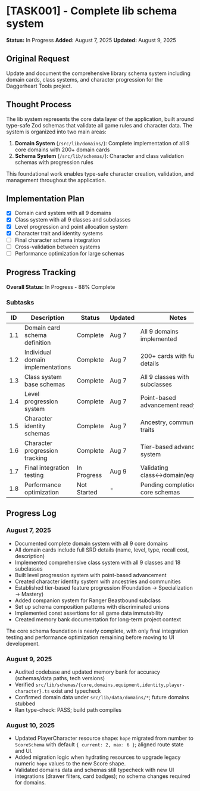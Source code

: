 # [TASK001] - Complete lib schema system

**Status:** In Progress
**Added:** August 7, 2025
**Updated:** August 9, 2025

## Original Request

Update and document the comprehensive library schema system including domain cards, class systems, and character progression for the Daggerheart Tools project.

## Thought Process

The lib system represents the core data layer of the application, built around type-safe Zod schemas that validate all game rules and character data. The system is organized into two main areas:

1. **Domain System** (`/src/lib/domains/`): Complete implementation of all 9 core domains with 200+ domain cards
2. **Schema System** (`/src/lib/schemas/`): Character and class validation schemas with progression rules

This foundational work enables type-safe character creation, validation, and management throughout the application.

## Implementation Plan

- [x] Domain card system with all 9 domains
- [x] Class system with all 9 classes and subclasses
- [x] Level progression and point allocation system
- [x] Character trait and identity systems
- [ ] Final character schema integration
- [ ] Cross-validation between systems
- [ ] Performance optimization for large schemas

## Progress Tracking

**Overall Status:** In Progress - 88% Complete

### Subtasks

| ID  | Description                       | Status      | Updated | Notes                              |
| --- | --------------------------------- | ----------- | ------- | ---------------------------------- |
| 1.1 | Domain card schema definition     | Complete    | Aug 7   | All 9 domains implemented          |
| 1.2 | Individual domain implementations | Complete    | Aug 7   | 200+ cards with full details       |
| 1.3 | Class system base schemas         | Complete    | Aug 7   | All 9 classes with subclasses      |
| 1.4 | Level progression system          | Complete    | Aug 7   | Point-based advancement ready      |
| 1.5 | Character identity schemas        | Complete    | Aug 7   | Ancestry, community, traits        |
| 1.6 | Character progression tracking    | Complete    | Aug 7   | Tier-based advancement system      |
| 1.7 | Final integration testing         | In Progress | Aug 9   | Validating class↔domain/equipment |
| 1.8 | Performance optimization          | Not Started | -       | Pending completion of core schemas |

## Progress Log

### August 7, 2025

- Documented complete domain system with all 9 core domains
- All domain cards include full SRD details (name, level, type, recall cost, description)
- Implemented comprehensive class system with all 9 classes and 18 subclasses
- Built level progression system with point-based advancement
- Created character identity system with ancestries and communities
- Established tier-based feature progression (Foundation → Specialization → Mastery)
- Added companion system for Ranger Beastbound subclass
- Set up schema composition patterns with discriminated unions
- Implemented const assertions for all game data immutability
- Created memory bank documentation for long-term project context

The core schema foundation is nearly complete, with only final integration testing and performance optimization remaining before moving to UI development.

### August 9, 2025

- Audited codebase and updated memory bank for accuracy (schemas/data paths, tech versions)
- Verified `src/lib/schemas/{core,domains,equipment,identity,player-character}.ts` exist and typecheck
- Confirmed domain data under `src/lib/data/domains/*`; future domains stubbed
- Ran type-check: PASS; build path compiles

### August 10, 2025

- Updated PlayerCharacter resource shape: `hope` migrated from number to `ScoreSchema` with default `{ current: 2, max: 6 }`; aligned route state and UI.
- Added migration logic when hydrating resources to upgrade legacy numeric `hope` values to the new Score shape.
- Validated domains data and schemas still typecheck with new UI integrations (drawer filters, card badges); no schema changes required for domains.
